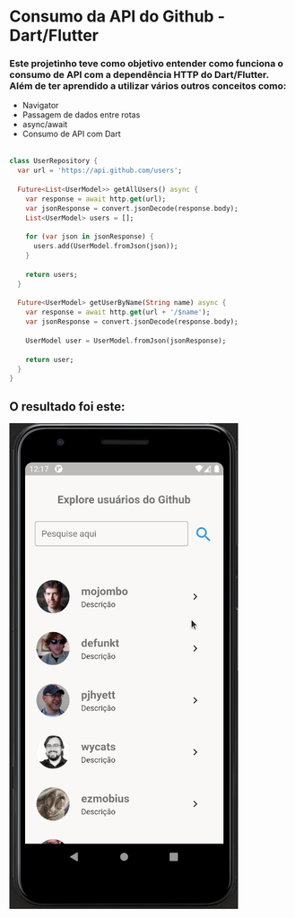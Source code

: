 # Consumo da API do Github - Dart/Flutter

### Este projetinho teve como objetivo entender como funciona o consumo de API com a dependência HTTP do Dart/Flutter. Além de ter aprendido a utilizar vários outros conceitos como:

* Navigator
* Passagem de dados entre rotas
* async/await
* Consumo de API com Dart


```dart

class UserRepository {
  var url = 'https://api.github.com/users';

  Future<List<UserModel>> getAllUsers() async {
    var response = await http.get(url);
    var jsonResponse = convert.jsonDecode(response.body);
    List<UserModel> users = [];

    for (var json in jsonResponse) {
      users.add(UserModel.fromJson(json));
    }

    return users;
  }

  Future<UserModel> getUserByName(String name) async {
    var response = await http.get(url + '/$name');
    var jsonResponse = convert.jsonDecode(response.body);

    UserModel user = UserModel.fromJson(jsonResponse);

    return user;
  }
}

```

## O resultado foi este:

![Alt Text](gif/atualizacao.gif)